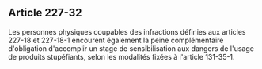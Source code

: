 Article 227-32
----
Les personnes physiques coupables des infractions définies aux articles 227-18
et 227-18-1 encourent également la peine complémentaire d'obligation d'accomplir
un stage de sensibilisation aux dangers de l'usage de produits stupéfiants,
selon les modalités fixées à l'article 131-35-1.
